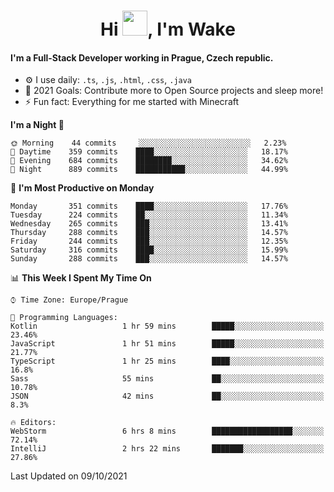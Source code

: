 <h1 align="center">Hi <img src="https://raw.githubusercontent.com/MrWakeCZ/MrWakeCZ/master/Hi.gif" width="40px" />, I'm Wake</h1>

#### I'm a Full-Stack Developer working in Prague, Czech republic.
- ⚙️ I use daily: `.ts`, `.js`, `.html`, `.css`, `.java`
- 🥅 2021 Goals: Contribute more to Open Source projects and sleep more!
- ⚡ Fun fact: Everything for me started with Minecraft

<!--START_SECTION:waka-->
**I'm a Night 🦉** 

```text
🌞 Morning    44 commits     ░░░░░░░░░░░░░░░░░░░░░░░░░   2.23% 
🌆 Daytime    359 commits    ████░░░░░░░░░░░░░░░░░░░░░   18.17% 
🌃 Evening    684 commits    ████████░░░░░░░░░░░░░░░░░   34.62% 
🌙 Night      889 commits    ███████████░░░░░░░░░░░░░░   44.99%

```
📅 **I'm Most Productive on Monday** 

```text
Monday       351 commits    ████░░░░░░░░░░░░░░░░░░░░░   17.76% 
Tuesday      224 commits    ██░░░░░░░░░░░░░░░░░░░░░░░   11.34% 
Wednesday    265 commits    ███░░░░░░░░░░░░░░░░░░░░░░   13.41% 
Thursday     288 commits    ███░░░░░░░░░░░░░░░░░░░░░░   14.57% 
Friday       244 commits    ███░░░░░░░░░░░░░░░░░░░░░░   12.35% 
Saturday     316 commits    ████░░░░░░░░░░░░░░░░░░░░░   15.99% 
Sunday       288 commits    ███░░░░░░░░░░░░░░░░░░░░░░   14.57%

```


📊 **This Week I Spent My Time On** 

```text
⌚︎ Time Zone: Europe/Prague

💬 Programming Languages: 
Kotlin                   1 hr 59 mins        █████░░░░░░░░░░░░░░░░░░░░   23.46% 
JavaScript               1 hr 51 mins        █████░░░░░░░░░░░░░░░░░░░░   21.77% 
TypeScript               1 hr 25 mins        ████░░░░░░░░░░░░░░░░░░░░░   16.8% 
Sass                     55 mins             ██░░░░░░░░░░░░░░░░░░░░░░░   10.78% 
JSON                     42 mins             ██░░░░░░░░░░░░░░░░░░░░░░░   8.3%

🔥 Editors: 
WebStorm                 6 hrs 8 mins        ██████████████████░░░░░░░   72.14% 
IntelliJ                 2 hrs 22 mins       ███████░░░░░░░░░░░░░░░░░░   27.86%

```


 Last Updated on 09/10/2021
<!--END_SECTION:waka-->
